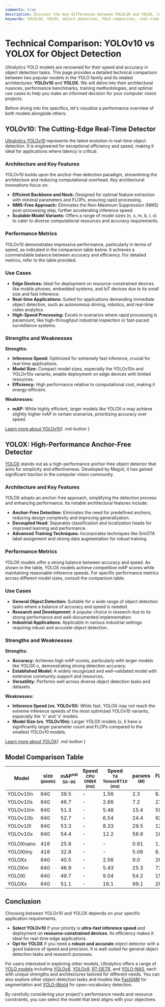 ```yaml
---
comments: true
description: Discover the key differences between YOLOv10 and YOLOX. Compare performance, architecture, speed, and use cases for optimal object detection.
keywords: YOLOv10, YOLOX, object detection, YOLO comparison, real-time models, computer vision, model benchmarks, performance analysis, YOLO review
---
```


# Technical Comparison: YOLOv10 vs YOLOX for Object Detection

Ultralytics YOLO models are renowned for their speed and accuracy in object detection tasks. This page provides a detailed technical comparison between two popular models in the YOLO family and its related architectures: **YOLOv10** and **YOLOX**. We will delve into their architectural nuances, performance benchmarks, training methodologies, and optimal use cases to help you make an informed decision for your computer vision projects.

Before diving into the specifics, let's visualize a performance overview of both models alongside others:

<script async src="https://cdn.jsdelivr.net/npm/chart.js"></script>
<script defer src="../../javascript/benchmark.js"></script>

<canvas id="modelComparisonChart" width="1024" height="400" active-models='["YOLOv10", "YOLOX"]'></canvas>

## YOLOv10: The Cutting-Edge Real-Time Detector

[Ultralytics YOLOv10](https://docs.ultralytics.com/models/yolov10/) represents the latest evolution in real-time object detection. It is engineered for exceptional efficiency and speed, making it ideal for applications where latency is critical.

### Architecture and Key Features

YOLOv10 builds upon the anchor-free detection paradigm, streamlining the architecture and reducing computational overhead. Key architectural innovations focus on:

- **Efficient Backbone and Neck:** Designed for optimal feature extraction with minimal parameters and FLOPs, ensuring rapid processing.
- **NMS-Free Approach:** Eliminates the Non-Maximum Suppression (NMS) post-processing step, further accelerating inference speed.
- **Scalable Model Variants:** Offers a range of model sizes (n, s, m, b, l, x) to cater to diverse computational resources and accuracy requirements.

### Performance Metrics

YOLOv10 demonstrates impressive performance, particularly in terms of speed, as indicated in the comparison table below. It achieves a commendable balance between accuracy and efficiency. For detailed metrics, refer to the table provided.

### Use Cases

- **Edge Devices:** Ideal for deployment on resource-constrained devices like mobile phones, embedded systems, and IoT devices due to its small size and fast inference.
- **Real-time Applications:** Suited for applications demanding immediate object detection, such as autonomous driving, robotics, and real-time video analytics.
- **High-Speed Processing:** Excels in scenarios where rapid processing is paramount, like high-throughput industrial inspection or fast-paced surveillance systems.

### Strengths and Weaknesses

**Strengths:**

- **Inference Speed:** Optimized for extremely fast inference, crucial for real-time applications.
- **Model Size:** Compact model sizes, especially the YOLOv10n and YOLOv10s variants, enable deployment on edge devices with limited resources.
- **Efficiency:** High performance relative to computational cost, making it energy-efficient.

**Weaknesses:**

- **mAP:** While highly efficient, larger models like YOLOX-x may achieve slightly higher mAP in certain scenarios, prioritizing accuracy over speed.

[Learn more about YOLOv10](https://docs.ultralytics.com/models/yolov10/){ .md-button }

## YOLOX: High-Performance Anchor-Free Detector

[YOLOX](https://github.com/Megvii-BaseDetection/YOLOX) stands out as a high-performance anchor-free object detector that aims for simplicity and effectiveness. Developed by Megvii, it has gained significant traction in the computer vision community.

### Architecture and Key Features

YOLOX adopts an anchor-free approach, simplifying the detection process and enhancing performance. Its notable architectural features include:

- **Anchor-Free Detection:** Eliminates the need for predefined anchors, reducing design complexity and improving generalization.
- **Decoupled Head:** Separates classification and localization heads for improved learning and performance.
- **Advanced Training Techniques:** Incorporates techniques like SimOTA label assignment and strong data augmentation for robust training.

### Performance Metrics

YOLOX models offer a strong balance between accuracy and speed. As shown in the table, YOLOX models achieve competitive mAP scores while maintaining reasonable inference speeds. For specific performance metrics across different model sizes, consult the comparison table.

### Use Cases

- **General Object Detection:** Suitable for a wide range of object detection tasks where a balance of accuracy and speed is needed.
- **Research and Development:** A popular choice in research due to its strong performance and well-documented implementation.
- **Industrial Applications:** Applicable in various industrial settings requiring robust and accurate object detection.

### Strengths and Weaknesses

**Strengths:**

- **Accuracy:** Achieves high mAP scores, particularly with larger models like YOLOX-x, demonstrating strong detection accuracy.
- **Established Model:** A widely recognized and well-validated model with extensive community support and resources.
- **Versatility:** Performs well across diverse object detection tasks and datasets.

**Weaknesses:**

- **Inference Speed (vs. YOLOv10):** While fast, YOLOX may not reach the extreme inference speeds of the most optimized YOLOv10 variants, especially the 'n' and 's' models.
- **Model Size (vs. YOLOv10n):** Larger YOLOX models (x, l) have a significantly larger parameter count and FLOPs compared to the smallest YOLOv10 models.

[Learn more about YOLOX](https://github.com/Megvii-BaseDetection/YOLOX){ .md-button }

## Model Comparison Table

| Model     | size<br><sup>(pixels) | mAP<sup>val<br>50-95 | Speed<br><sup>CPU ONNX<br>(ms) | Speed<br><sup>T4 TensorRT10<br>(ms) | params<br><sup>(M) | FLOPs<br><sup>(B) |
| --------- | --------------------- | -------------------- | ------------------------------ | ----------------------------------- | ------------------ | ----------------- |
| YOLOv10n  | 640                   | 39.5                 | -                              | 1.56                                | 2.3                | 6.7               |
| YOLOv10s  | 640                   | 46.7                 | -                              | 2.66                                | 7.2                | 21.6              |
| YOLOv10m  | 640                   | 51.3                 | -                              | 5.48                                | 15.4               | 59.1              |
| YOLOv10b  | 640                   | 52.7                 | -                              | 6.54                                | 24.4               | 92.0              |
| YOLOv10l  | 640                   | 53.3                 | -                              | 8.33                                | 29.5               | 120.3             |
| YOLOv10x  | 640                   | 54.4                 | -                              | 12.2                                | 56.9               | 160.4             |
|           |                       |                      |                                |                                     |                    |                   |
| YOLOXnano | 416                   | 25.8                 | -                              | -                                   | 0.91               | 1.08              |
| YOLOXtiny | 416                   | 32.8                 | -                              | -                                   | 5.06               | 6.45              |
| YOLOXs    | 640                   | 40.5                 | -                              | 2.56                                | 9.0                | 26.8              |
| YOLOXm    | 640                   | 46.9                 | -                              | 5.43                                | 25.3               | 73.8              |
| YOLOXl    | 640                   | 49.7                 | -                              | 9.04                                | 54.2               | 155.6             |
| YOLOXx    | 640                   | 51.1                 | -                              | 16.1                                | 99.1               | 281.9             |

## Conclusion

Choosing between YOLOv10 and YOLOX depends on your specific application requirements.

- **Select YOLOv10** if your priority is **ultra-fast inference speed** and deployment on **resource-constrained devices**. Its efficiency makes it ideal for real-time edge applications.
- **Opt for YOLOX** if you need a **robust and accurate** object detector with a good balance of speed and precision. It is well-suited for general object detection tasks and research purposes.

For users interested in exploring other models, Ultralytics offers a range of [YOLO models](https://docs.ultralytics.com/models/) including [YOLOv8](https://docs.ultralytics.com/models/yolov8/), [YOLOv9](https://docs.ultralytics.com/models/yolov9/), [RT-DETR](https://docs.ultralytics.com/models/rtdetr/), and [YOLO-NAS](https://docs.ultralytics.com/models/yolo-nas/), each with unique strengths and architectures tailored for different needs. You can also explore other object detection tasks and models like [FastSAM](https://docs.ultralytics.com/models/fast-sam/) for segmentation and [YOLO-World](https://docs.ultralytics.com/models/yolo-world/) for open-vocabulary detection.

By carefully considering your project's performance needs and resource constraints, you can select the model that best aligns with your objectives.
